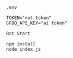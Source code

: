 `.env`
```
TOKEN="not token"
GROQ_API_KEY="ai token"
```
`Bot Start`
```
npm install
node index.js
```
